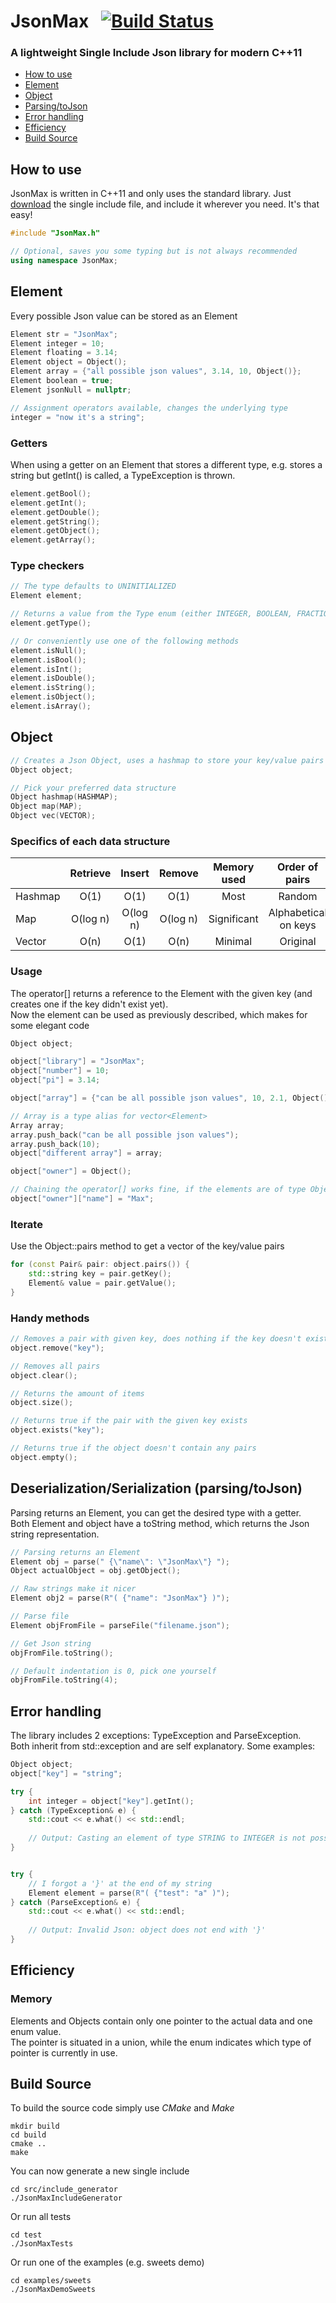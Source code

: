# JsonMax &nbsp; [![Build Status](https://travis-ci.com/MaxVanHoucke/JsonMax.svg?token=h6oBgPcMpoopU8fjW1uH&branch=master)](https://travis-ci.com/MaxVanHoucke/JsonMax)

### A lightweight Single Include Json library for modern C++11

- [How to use](#how-to-use)
- [Element](#element)
- [Object](#object)
- [Parsing/toJson](#deserializationserialization-parsingtojson)
- [Error handling](#error-handling)
- [Efficiency](#efficiency)
- [Build Source](#build-source)

## How to use

JsonMax is written in C++11 and only uses the standard library. Just [download](single_include/JsonMax.h) the single include file, and include it wherever you need. It's that easy!  

```cpp
#include "JsonMax.h"

// Optional, saves you some typing but is not always recommended
using namespace JsonMax;
```

## Element
Every possible Json value can be stored as an Element

```cpp
Element str = "JsonMax";
Element integer = 10;
Element floating = 3.14;
Element object = Object();
Element array = {"all possible json values", 3.14, 10, Object()};
Element boolean = true;
Element jsonNull = nullptr;

// Assignment operators available, changes the underlying type
integer = "now it's a string";
```

### Getters

When using a getter on an Element that stores a different type, e.g. stores a string but getInt() is called, a TypeException is thrown.

```cpp
element.getBool();
element.getInt();
element.getDouble();
element.getString();
element.getObject();
element.getArray();
```

### Type checkers

```cpp
// The type defaults to UNINITIALIZED
Element element;

// Returns a value from the Type enum (either INTEGER, BOOLEAN, FRACTION, OBJECT, STRING, ARRAY, JSON_NULL or UNINITIALIZED)
element.getType();

// Or conveniently use one of the following methods
element.isNull();
element.isBool();
element.isInt();
element.isDouble();
element.isString();
element.isObject();
element.isArray();
```

## Object

```cpp
// Creates a Json Object, uses a hashmap to store your key/value pairs
Object object;

// Pick your preferred data structure
Object hashmap(HASHMAP);
Object map(MAP);
Object vec(VECTOR);
```

### Specifics of each data structure

| | Retrieve | Insert  | Remove | Memory used | Order of pairs |
|---|:---:|:---:|:---:|:---:|:---:|
| Hashmap | O(1) | O(1) | O(1) | Most | Random      
| Map | O(log n) | O(log n) | O(log n) | Significant | Alphabetical on keys 
| Vector | O(n) | O(1) | O(n) | Minimal | Original

### Usage

The operator[] returns a reference to the Element with the given key (and creates one if the key didn't exist yet).  
Now the element can be used as previously described, which makes for some elegant code

```cpp
Object object;

object["library"] = "JsonMax";
object["number"] = 10;
object["pi"] = 3.14;

object["array"] = {"can be all possible json values", 10, 2.1, Object()};

// Array is a type alias for vector<Element>
Array array;
array.push_back("can be all possible json values");
array.push_back(10);
object["different array"] = array;

object["owner"] = Object();

// Chaining the operator[] works fine, if the elements are of type Object
object["owner"]["name"] = "Max";
```

### Iterate

Use the Object::pairs method to get a vector of the key/value pairs

```cpp
for (const Pair& pair: object.pairs()) {
    std::string key = pair.getKey();
    Element& value = pair.getValue();
}
```

### Handy methods

```cpp
// Removes a pair with given key, does nothing if the key doesn't exist
object.remove("key");

// Removes all pairs
object.clear();

// Returns the amount of items
object.size();

// Returns true if the pair with the given key exists
object.exists("key");

// Returns true if the object doesn't contain any pairs
object.empty();
```

## Deserialization/Serialization (parsing/toJson)

Parsing returns an Element, you can get the desired type with a getter.  
Both Element and object have a toString method, which returns the Json string representation.

```cpp
// Parsing returns an Element
Element obj = parse(" {\"name\": \"JsonMax\"} ");
Object actualObject = obj.getObject();

// Raw strings make it nicer
Element obj2 = parse(R"( {"name": "JsonMax"} )");

// Parse file
Element objFromFile = parseFile("filename.json");

// Get Json string
objFromFile.toString();

// Default indentation is 0, pick one yourself
objFromFile.toString(4);
```

## Error handling

The library includes 2 exceptions: TypeException and ParseException.  
Both inherit from std::exception and are self explanatory.
Some examples:

```cpp
Object object;
object["key"] = "string";

try {
    int integer = object["key"].getInt();
} catch (TypeException& e) {
    std::cout << e.what() << std::endl;
    
    // Output: Casting an element of type STRING to INTEGER is not possible.
}


try {
    // I forgot a '}' at the end of my string
    Element element = parse(R"( {"test": "a" )");
} catch (ParseException& e) {
    std::cout << e.what() << std::endl;
    
    // Output: Invalid Json: object does not end with '}'
}
```


## Efficiency

### Memory

Elements and Objects contain only one pointer to the actual data and one enum value.  
The pointer is situated in a union, while the enum indicates which type of pointer is currently in use. 

## Build Source

To build the source code simply use *CMake* and *Make*

```
mkdir build
cd build
cmake ..
make
```

You can now generate a new single include

```
cd src/include_generator
./JsonMaxIncludeGenerator
```

Or run all tests

```
cd test
./JsonMaxTests
```

Or run one of the examples (e.g. sweets demo)

```
cd examples/sweets
./JsonMaxDemoSweets
```
